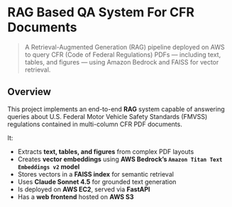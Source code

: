 # RAG Based QA System For CFR Documents

> A Retrieval-Augmented Generation (RAG) pipeline deployed on AWS to query CFR (Code of Federal Regulations) PDFs — including text, tables, and figures — using Amazon Bedrock and FAISS for vector retrieval.

## Overview

This project implements an end-to-end **RAG** system capable of answering queries about U.S. Federal Motor Vehicle Safety Standards (FMVSS) regulations contained in multi-column CFR PDF documents.

It:
- Extracts **text, tables, and figures** from complex PDF layouts  
- Creates **vector embeddings** using **AWS Bedrock’s `Amazon Titan Text Embeddings v2` model**  
- Stores vectors in a **FAISS index** for semantic retrieval  
- Uses **Claude Sonnet 4.5** for grounded text generation  
- Is deployed on **AWS EC2**, served via **FastAPI**  
- Has a **web frontend** hosted on **AWS S3**  

